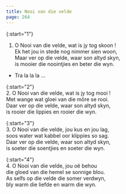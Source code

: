 ```yaml
---
title: Nooi van die velde
page: 264
---  
```



{:start="1"}  
1. O Nooi van die velde, wat is jy tog skoon !  
Ek het jou in stede nog nimmer sien woon,  
Maar ver op die velde, waar son altyd skyn,  
is mooier die noointjies en beter die wyn.  


- Tra la la la ...  


{:start="2"}  
2. O Nooi van die velde, wat is jy tog mooi !  
Met wange wat gloei van die môre se rooi.  
Daar ver op die velde, waar son altyd skyn,  
is rooier die lippies en rooier die wyn.  


{:start="3"}  
3. O Nooi van die velde, jou kus en jou lag,  
soos water wat kabbel oor klippies so sag.  
Daar ver op die velde, waar son altyd skyn,  
is soeter die soentjies en soeter die wyn.  


{:start="4"}  
4. O Nooi van die velde, jou oë behou  
die gloed van die hemel se sonnige blou.  
As selfs op die velde die somer verdwyn,  
bly warm die liefde en warm die wyn.  
